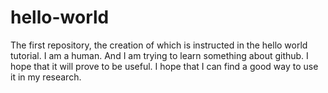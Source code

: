 # hello-world
The first repository, the creation of which is instructed in the hello world tutorial. 
I am a human. And I am trying to learn something about github. I hope that it will prove to be useful. I hope that I can find a good way to use it in my research. 
